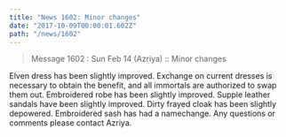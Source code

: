```yaml
---
title: "News 1602: Minor changes"
date: "2017-10-09T00:00:01.602Z"
path: "/news/1602"
---
```


> Message 1602 : Sun Feb 14 (Azriya)     :: Minor changes

Elven dress has been slightly improved.  Exchange on current dresses is
necessary to obtain the benefit, and all immortals are authorized to swap them
out.   Embroidered robe has been slightly improved.  Supple leather sandals
have been slightly improved.  Dirty frayed cloak has been slightly depowered.
Embroidered sash has had a namechange.  Any questions or comments please
contact Azriya.